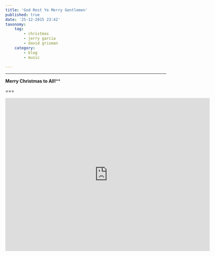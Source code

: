 ```yaml
---
title: 'God Rest Ye Merry Gentlemen'
published: true
date: '25-12-2015 23:42'
taxonomy: 
    tag:
        - christmas
        - jerry garcia
        - david grisman
    category:
        - blog
        - music

---
```


---
**Merry Christmas to All!****

===

<iframe width="640" height="480" src="https://www.youtube.com/embed/CGaUm-M7ZNc" frameborder="0" allowfullscreen></iframe>
